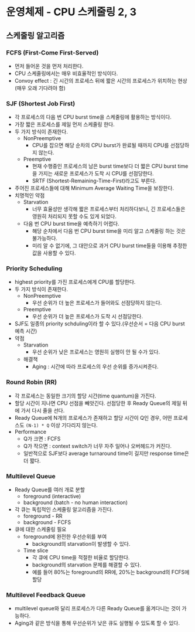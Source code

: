 # 운영체제 - CPU 스케줄링 2, 3

## 스케줄링 알고리즘

### FCFS (First-Come First-Served)

- 먼저 들어온 것을 먼저 처리한다.
- CPU 스케줄링에서는 매우 비효율적인 방식이다.
- Convoy effect : 긴 시간의 프로세스 뒤에 짧은 시간의 프로세스가 위치하는 현상(매우 오래 기다려야 함)

### SJF (Shortest Job First)

- 각 프로세스의 다음 번 CPU burst time을 스케줄링에 활용하는 방식이다.
- 가장 짧은 프로세스를 제일 먼저 스케줄링 한다.
- 두 가지 방식이 존재한다.
  - NonPreemptive
    - CPU를 잡으면 해당 순차의 CPU burst가 완료될 때까지 CPU를 선점당하지 않는다.
  - Preemptive
    - 현재 수행중인 프로세스의 남은 burst time보다 더 짧은 CPU burst time을 가지는 새로운 프로세스가 도착 시 CPU를 선점당한다.
    - SRTF (Shortest-Remaining-Time-First)라고도 부른다.
- 주어진 프로세스들에 대해 Minimum Average Waiting Time을 보장한다.
- 치명적인 약점
  - Starvation
    - 너무 효율성만 생각해 짧은 프로세스부터 처리하다보니, 긴 프로세스들은 영원히 처리되지 못할 수도 있게 되었다.
  - 다음 번 CPU burst time을 예측하기 어렵다.
    - 해당 순차에서 다음 번 CPU burst time을 미리 알고 스케줄링 하는 것은 불가능하다.
    - 미리 알 수 없기에, 그 대안으로 과거 CPU burst time들을 이용해 추정한 값을 사용할 수 있다.

### Priority Scheduling

- highest priority를 가진 프로세스에게 CPU를 할당한다.
- 두 가지 방식이 존재한다.
  - NonPreemptive
    - 우선 순위가 더 높은 프로세스가 들어와도 선점당하지 않는다.
  - Preemptive
    - 우선 순위가 더 높은 프로세스가 도착 시 선점당한다.
- SJF도 일종의 priority schduling이라 할 수 있다.(우선순서 = 다음 CPU burst 예측 시간)
- 약점
  - Starvation
    - 우선 순위가 낮은 프로세스는 영원히 실행이 안 될 수가 있다.
  - 해결책
    - Aging : 시간에 따라 프로세스의 우선 순위를 증가시켜준다.

### Round Robin (RR)

- 각 프로세스는 동일한 크기의 할당 시간(time quantum)을 가진다.
- 할당 시간이 지나면 CPU 선점을 빼앗긴다. 선점당한 후 Ready Queue의 제일 뒤에 가서 다시 줄을 선다.
- Ready Queue에 N개의 프로세스가 존재하고 할당 시간이 Q인 경우, 어떤 프로세스도 `(N-1) * Q` 이상 기다리지 않는다.
- Performance
  - Q가 크면 : FCFS
  - Q가 작으면 : context switch가 너무 자주 일어나 오버헤드가 커진다.
  - 일반적으로 SJF보다 average turnaround time이 길지만 response time은 더 짧다.

### Multilevel Queue

- Ready Queue를 여러 개로 분할
  - foreground (interactive)
  - background (batch - no human interaction)
- 각 큐는 독립적인 스케줄링 알고리즘을 가진다.
  - foreground - RR
  - background - FCFS
- 큐에 대한 스케줄링 필요
  - foreground에 완전한 우선순위를 부여
    - background의 starvation이 발생할 수 있다.
  - Time slice
    - 각 큐에 CPU time을 적절한 비율로 할당한다.
    - background의 starvation 문제를 해결할 수 있다.
    - 예를 들어 80%는 foreground의 RR에, 20%는 background의 FCFS에 할당

### Multilevel Feedback Queue

- multilevel queue와 달리 프로세스가 다른 Ready Queue를 옮겨다니는 것이 가능하다.
- Aging과 같은 방식을 통해 우선순위가 낮은 큐도 실행될 수 있도록 할 수 있다.
